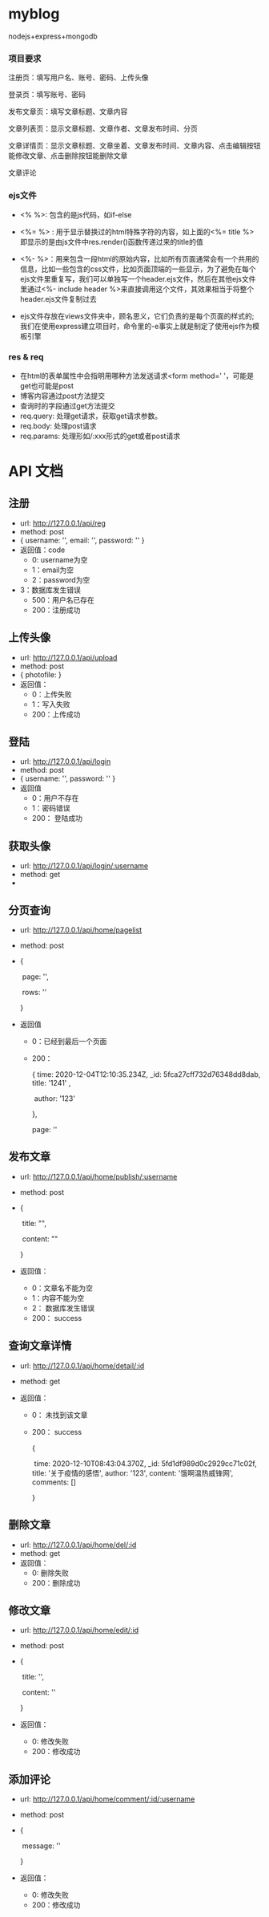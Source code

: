 # myblog
nodejs+express+mongodb



### 项目要求

注册页：填写用户名、账号、密码、上传头像

登录页：填写账号、密码

发布文章页：填写文章标题、文章内容

文章列表页：显示文章标题、文章作者、文章发布时间、分页

文章详情页：显示文章标题、文章坐着、文章发布时间、文章内容、点击编辑按钮能修改文章、点击删除按钮能删除文章

文章评论



### ejs文件

- <% %>: 包含的是js代码，如if-else

- <%= %> : 用于显示替换过的html特殊字符的内容，如上面的<%= title %>即显示的是由js文件中res.render()函数传递过来的title的值

- <%- %>：用来包含一段html的原始内容，比如所有页面通常会有一个共用的信息，比如一些包含的css文件，比如页面顶端的一些显示，为了避免在每个ejs文件里重复写，我们可以单独写一个header.ejs文件，然后在其他ejs文件里通过<%- include header %>来直接调用这个文件，其效果相当于将整个header.ejs文件复制过去



- ejs文件存放在views文件夹中，顾名思义，它们负责的是每个页面的样式的;我们在使用express建立项目时，命令里的-e事实上就是制定了使用ejs作为模板引擎



### res & req

- 在html的表单属性中会指明用哪种方法发送请求<form method=' '，可能是get也可能是post
- 博客内容通过post方法提交
- 查询时的字段通过get方法提交
- req.query: 处理get请求，获取get请求参数。
- req.body: 处理post请求
- req.params: 处理形如/:xxx形式的get或者post请求




# API 文档

## 注册

- url: http://127.0.0.1/api/reg
- method: post
- {
    username: '',
    email: '',
    password: ''
}
- 返回值：code
    - 0: username为空
    - 1：email为空
    - 2：password为空
- 3：数据库发生错误
    - 500：用户名已存在
    - 200：注册成功



## 上传头像

- url: http://127.0.0.1/api/upload
- method: post
- {
   photofile: 
  }
- 返回值：
  - 0：上传失败
  - 1：写入失败
  - 200：上传成功




## 登陆

- url: http://127.0.0.1/api/login
- method: post
- {
    username: '',
    password: ''
}
- 返回值
    - 0：用户不存在
    - 1：密码错误
    - 200： 登陆成功



## 获取头像

- url: http://127.0.0.1/api/login/:username
- method: get
- 



## 分页查询

- url: http://127.0.0.1/api/home/pagelist

- method: post

- {

  ​	page: '',

  ​	rows: ''

  }

- 返回值

  - 0：已经到最后一个页面

  - 200：

    {
        time: 2020-12-04T12:10:35.234Z,
        _id: 5fca27cff732d76348dd8dab,
        title: '1241' ,

    ​	author: '123'

     },

    page: ''



## 发布文章

- url:  http://127.0.0.1/api/home/publish/:username

- method: post

- {

  ​	title: "",

  ​	content: ""

  }

- 返回值：

  - 0：文章名不能为空
  - 1：内容不能为空
  - 2： 数据库发生错误
  - 200： success



## 查询文章详情

- url: http://127.0.0.1/api/home/detail/:id

- method: get

- 返回值：

  - 0： 未找到该文章

  - 200： success

    {

    ​	time: 2020-12-10T08:43:04.370Z,
      _id: 5fd1df989d0c2929cc71c02f,
      title: '关于疫情的感悟',
      author: '123',
      content: '饿啊温热威锋网',
      comments: []

    }



## 删除文章

- url: http://127.0.0.1/api/home/del/:id
- method: get
- 返回值：
  - 0: 删除失败
  - 200：删除成功



## 修改文章

- url: http://127.0.0.1/api/home/edit/:id

- method: post

- {

  ​	title: '',

  ​	content: ''

  }

- 返回值：

  - 0: 修改失败
  - 200：修改成功



## 添加评论

- url: http://127.0.0.1/api/home/comment/:id/:username

- method: post

- {

  ​	message: ''

  }

- 返回值：

  - 0: 修改失败
  - 200：修改成功
